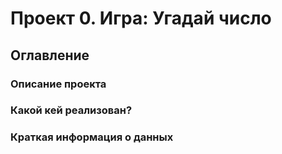 # Проект 0. Игра: Угадай число

## Оглавление

### Описание проекта

### Какой кей реализован?

### Краткая информация о данных